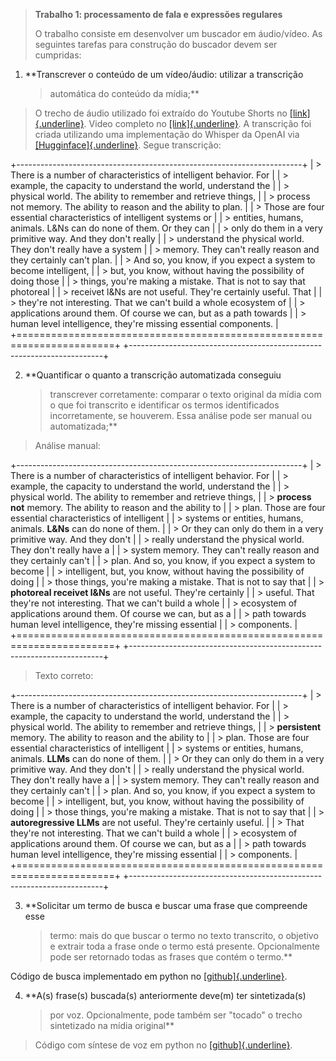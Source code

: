 > **Trabalho 1: processamento de fala e expressões regulares**
>
> O trabalho consiste em desenvolver um buscador em áudio/vídeo. As
> seguintes tarefas para construção do buscador devem ser cumpridas:

1.  **Transcrever o conteúdo de um vídeo/áudio: utilizar a transcrição
    > automática do conteúdo da mídia;**

> O trecho de áudio utilizado foi extraído do Youtube Shorts no
> [[link]{.underline}](https://www.youtube.com/shorts/CW3_ELv-jtI).
> Video completo no
> [[link]{.underline}](https://www.youtube.com/watch?v=5t1vTLU7s40&t=182s&ab_channel=LexFridman).
> A transcrição foi criada utilizando uma implementação do Whisper da
> OpenAI via
> [[Hugginface]{.underline}](https://huggingface.co/spaces/SteveDigital/free-fast-youtube-url-video-to-text-using-openai-whisper).
> Segue transcrição:

+-----------------------------------------------------------------------+
| > There is a number of characteristics of intelligent behavior. For   |
| > example, the capacity to understand the world, understand the       |
| > physical world. The ability to remember and retrieve things,        |
| > process not memory. The ability to reason and the ability to plan.  |
| > Those are four essential characteristics of intelligent systems or  |
| > entities, humans, animals. L&Ns can do none of them. Or they can    |
| > only do them in a very primitive way. And they don\'t really        |
| > understand the physical world. They don\'t really have a system     |
| > memory. They can\'t really reason and they certainly can\'t plan.   |
| > And so, you know, if you expect a system to become intelligent,     |
| > but, you know, without having the possibility of doing those        |
| > things, you\'re making a mistake. That is not to say that photoreal |
| > receivet l&Ns are not useful. They\'re certainly useful. That       |
| > they\'re not interesting. That we can\'t build a whole ecosystem of |
| > applications around them. Of course we can, but as a path towards   |
| > human level intelligence, they\'re missing essential components.    |
+=======================================================================+
+-----------------------------------------------------------------------+

2.  **Quantificar o quanto a transcrição automatizada conseguiu
    > transcrever corretamente: comparar o texto original da mídia com o
    > que foi transcrito e identificar os termos identificados
    > incorretamente, se houverem. Essa análise pode ser manual ou
    > automatizada;**

> Análise manual:

+-----------------------------------------------------------------------+
| > There is a number of characteristics of intelligent behavior. For   |
| > example, the capacity to understand the world, understand the       |
| > physical world. The ability to remember and retrieve things,        |
| > **process not** memory. The ability to reason and the ability to    |
| > plan. Those are four essential characteristics of intelligent       |
| > systems or entities, humans, animals. **L&Ns** can do none of them. |
| > Or they can only do them in a very primitive way. And they don\'t   |
| > really understand the physical world. They don\'t really have a     |
| > system memory. They can\'t really reason and they certainly can\'t  |
| > plan. And so, you know, if you expect a system to become            |
| > intelligent, but, you know, without having the possibility of doing |
| > those things, you\'re making a mistake. That is not to say that     |
| > **photoreal receivet l&Ns** are not useful. They\'re certainly      |
| > useful. That they\'re not interesting. That we can\'t build a whole |
| > ecosystem of applications around them. Of course we can, but as a   |
| > path towards human level intelligence, they\'re missing essential   |
| > components.                                                         |
+=======================================================================+
+-----------------------------------------------------------------------+

> Texto correto:

+-----------------------------------------------------------------------+
| > There is a number of characteristics of intelligent behavior. For   |
| > example, the capacity to understand the world, understand the       |
| > physical world. The ability to remember and retrieve things,        |
| > **persistent** memory. The ability to reason and the ability to     |
| > plan. Those are four essential characteristics of intelligent       |
| > systems or entities, humans, animals. **LLMs** can do none of them. |
| > Or they can only do them in a very primitive way. And they don\'t   |
| > really understand the physical world. They don\'t really have a     |
| > system memory. They can\'t really reason and they certainly can\'t  |
| > plan. And so, you know, if you expect a system to become            |
| > intelligent, but, you know, without having the possibility of doing |
| > those things, you\'re making a mistake. That is not to say that     |
| > **autoregressive LLMs** are not useful. They\'re certainly useful.  |
| > That they\'re not interesting. That we can\'t build a whole         |
| > ecosystem of applications around them. Of course we can, but as a   |
| > path towards human level intelligence, they\'re missing essential   |
| > components.                                                         |
+=======================================================================+
+-----------------------------------------------------------------------+

3.  **Solicitar um termo de busca e buscar uma frase que compreende esse
    > termo: mais do que buscar o termo no texto transcrito, o objetivo
    > e extrair toda a frase onde o termo está presente. Opcionalmente
    > pode ser retornado todas as frases que contém o termo.**

Código de busca implementado em python no
[[github]{.underline}](https://github.com/alexandregpeixoto/CatolicaSC_ProcessamentoDeLinguagemNatural_Entrega01/blob/main/FindWords.py).

4.  **A(s) frase(s) buscada(s) anteriormente deve(m) ter sintetizada(s)
    > por voz. Opcionalmente, pode também ser "tocado" o trecho
    > sintetizado na mídia original**

> Código com síntese de voz em python no
> [[github]{.underline}](https://github.com/alexandregpeixoto/CatolicaSC_ProcessamentoDeLinguagemNatural_Entrega01/blob/main/SpeakSentences.py).
